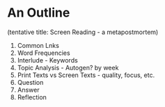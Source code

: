 # An Outline
(tentative title: Screen Reading - a metapostmortem)

1. Common Lnks
2. Word Frequencies
3. Interlude - Keywords
4. Topic Analysis - Autogen? by week
5. Print Texts vs Screen Texts - quality, focus, etc.
6. Question
7. Answer
8. Reflection

